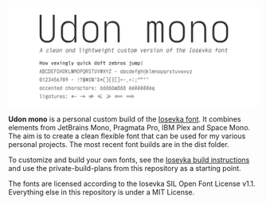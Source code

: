 <picture>
  <source media="(prefers-color-scheme: dark)" srcset="asssets/udon_mono_title_dark.png">
  <source media="(prefers-color-scheme: light)" srcset="assets/udon_mono_title_light.png">
  <img alt="Udon mono title" src="assets/udon_mono_title_light.png">
</picture>


**Udon mono** is a personal custom build of the [Iosevka font](https://github.com/be5invis/Iosevka). It combines elements from JetBrains Mono, Pragmata Pro, IBM Plex and Space Mono. The aim is to create a clean flexible font that can be used for my various personal projects. The most recent font builds are in the dist folder.

To customize and build your own fonts, see the [Iosevka build instructions](https://github.com/be5invis/Iosevka/blob/main/doc/custom-build.md) and use the private-build-plans from this repository as a starting point.

The fonts are licensed according to the Iosevka SIL Open Font License v1.1. Everything else in this repository is under a MIT License.
